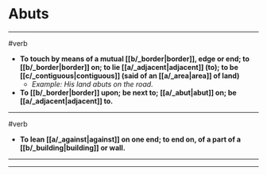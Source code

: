 # Abuts
---
#verb
- **To touch by means of a mutual [[b/_border|border]], edge or end; to [[b/_border|border]] on; to lie [[a/_adjacent|adjacent]] (to); to be [[c/_contiguous|contiguous]] (said of an [[a/_area|area]] of land)**
	- _Example: His land abuts on the road._
- **To [[b/_border|border]] upon; be next to; [[a/_abut|abut]] on; be [[a/_adjacent|adjacent]] to.**
---
#verb
- **To lean [[a/_against|against]] on one end; to end on, of a part of a [[b/_building|building]] or wall.**
---
---
